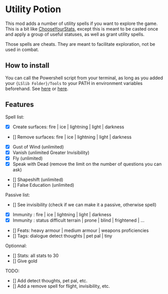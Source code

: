 # Utility Potion

This mod adds a number of utility spells if you want to explore the game. This is a bit like [ChooseYourStats](https://www.nexusmods.com/baldursgate3/mods/206), except this is meant to be casted once and apply a group of useful statuses, as well as grant utility spells.

Those spells are cheats. They are meant to facilitate exploration, not be used in combat.

## How to install

You can call the Powershell script from your terminal, as long as you added your `{LSlib Folder}/Tools` to your PATH in environment variables beforehand. See [here](https://stackoverflow.com/questions/44272416/how-to-add-a-folder-to-path-environment-variable-in-windows-10-with-screensho) or [here](https://duckduckgo.com/?q=add+to+edit+path+windows+11).

## Features

Spell list:

- [x] Create surfaces: fire | ice | lightning | light | darkness
- [] Remove surfaces: fire | ice | lightning | light | darkness
- [x] Gust of Wind (unlimited)
- [x] Vanish (unlimited Greater Invisibility)
- [x] Fly (unlimited)
- [x] Speak with Dead (remove the limit on the number of questions you can ask)
- [] Shapeshift (unlimited)
- [] False Education (unlimited)

Passive list:

- [] See invisibility (check if we can make it a passive, otherwise spell)
- [x] Immunity : fire | ice | lightning | light | darkness
- [x] Immunity : status difficult terrain | prone | blind | frightened | ...
- [] Feats: heavy armour | medium armour | weapons proficiencies
- [] Tags: dialogue detect thoughts | pet pal | tiny

Optionnal:

- [] Stats: all stats to 30
- [] Give gold

TODO:

- [] Add detect thoughts, pet pal, etc.
- [] Add a remove spell for flight, invisibility, etc.

